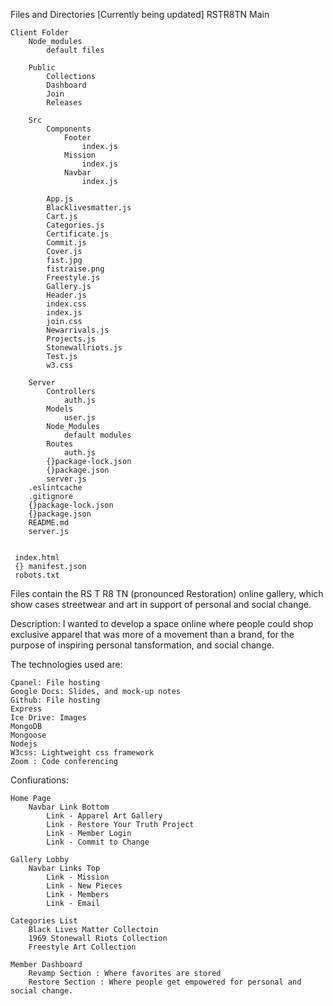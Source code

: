 Files and Directories [Currently being updated]
RSTR8TN Main 
```
Client Folder
    Node_modules
        default files

    Public
        Collections
        Dashboard
        Join
        Releases

    Src
        Components
            Footer
                index.js
            Mission
                index.js
            Navbar
                index.js

        App.js
        Blacklivesmatter.js
        Cart.js
        Categories.js
        Certificate.js
        Commit.js
        Cover.js
        fist.jpg
        fistraise.png
        Freestyle.js
        Gallery.js
        Header.js
        index.css
        index.js
        join.css
        Newarrivals.js
        Projects.js
        Stonewallriots.js
        Test.js
        w3.css

    Server
        Controllers
            auth.js
        Models
            user.js
        Node_Modules
            default modules
        Routes
            auth.js
        {}package-lock.json
        {}package.json
        server.js
    .eslintcache
    .gitignore
    {}package-lock.json
    {}package.json   
    README.md
    server.js
           

 index.html
 {} manifest.json
 robots.txt
```
Files contain the RS T R8 TN (pronounced Restoration) online gallery, which show cases streetwear and art in support of personal and social change. 

Description: I wanted to develop a space online 
where people could shop exclusive apparel that
was more of a movement than a brand, for the purpose of inspiring
personal tansformation, and social change. 

The technologies used are: 
```
Cpanel: File hosting
Google Docs: Slides, and mock-up notes
Github: File hosting
Express
Ice Drive: Images
MongoDB
Mongoose
Nodejs
W3css: Lightweight css framework
Zoom : Code conferencing 

```
Confiurations:
```
Home Page
    Navbar Link Bottom
        Link - Apparel Art Gallery
        Link - Restore Your Truth Project
        Link - Member Login
        Link - Commit to Change

Gallery Lobby
    Navbar Links Top
        Link - Mission
        Link - New Pieces
        Link - Members 
        Link - Email

Categories List
    Black Lives Matter Collectoin 
    1969 Stonewall Riots Collection
    Freestyle Art Collection 

Member Dashboard
    Revamp Section : Where favorites are stored
    Restore Section : Where people get empowered for personal and social change.




    
